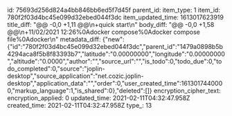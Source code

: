 id: 75693d256d824a4bb846bb6ed5f7d45f
parent_id: 
item_type: 1
item_id: 780f2f03d4bc45e099d32ebed044f3dc
item_updated_time: 1613017623919
title_diff: "@@ -0,0 +1,11 @@\\n+quick start\\n"
body_diff: "@@ -0,0 +1,58 @@\\n+11/02/2021 12:26%0Adocker compose%0Adocker compose file%0Adocker\\n"
metadata_diff: {"new":{"id":"780f2f03d4bc45e099d32ebed044f3dc","parent_id":"1479a0898b5b4294aca8f5b8f83393b7","latitude":"0.00000000","longitude":"0.00000000","altitude":"0.0000","author":"","source_url":"","is_todo":0,"todo_due":0,"todo_completed":0,"source":"joplin-desktop","source_application":"net.cozic.joplin-desktop","application_data":"","order":0,"user_created_time":1613017440000,"markup_language":1,"is_shared":0},"deleted":[]}
encryption_cipher_text: 
encryption_applied: 0
updated_time: 2021-02-11T04:32:47.958Z
created_time: 2021-02-11T04:32:47.958Z
type_: 13